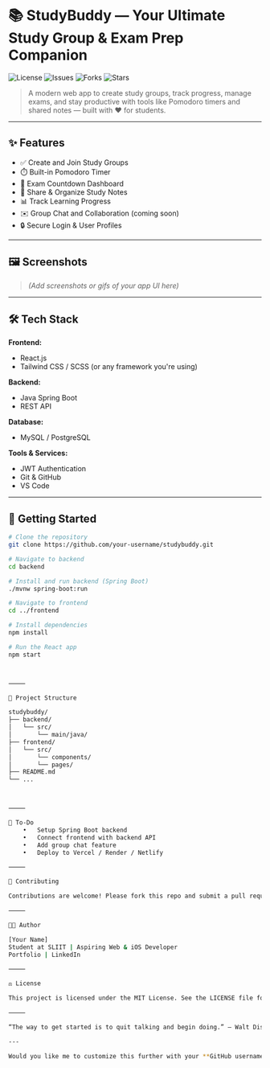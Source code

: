 # 📚 StudyBuddy — Your Ultimate Study Group & Exam Prep Companion

![License](https://img.shields.io/github/license/your-username/studybuddy?style=for-the-badge)
![Issues](https://img.shields.io/github/issues/your-username/studybuddy?style=for-the-badge)
![Forks](https://img.shields.io/github/forks/your-username/studybuddy?style=for-the-badge)
![Stars](https://img.shields.io/github/stars/your-username/studybuddy?style=for-the-badge)

> A modern web app to create study groups, track progress, manage exams, and stay productive with tools like Pomodoro timers and shared notes — built with ❤️ for students.

---

## ✨ Features

- ✅ Create and Join Study Groups
- ⏱️ Built-in Pomodoro Timer
- 📅 Exam Countdown Dashboard
- 📝 Share & Organize Study Notes
- 📊 Track Learning Progress
- ✉️ Group Chat and Collaboration (coming soon)
- 🔒 Secure Login & User Profiles

---

## 🖼️ Screenshots

> *(Add screenshots or gifs of your app UI here)*

---

## 🛠️ Tech Stack

**Frontend:**
- React.js
- Tailwind CSS / SCSS (or any framework you're using)

**Backend:**
- Java Spring Boot
- REST API

**Database:**
- MySQL / PostgreSQL

**Tools & Services:**
- JWT Authentication
- Git & GitHub
- VS Code

---

## 🚀 Getting Started

```bash
# Clone the repository
git clone https://github.com/your-username/studybuddy.git

# Navigate to backend
cd backend

# Install and run backend (Spring Boot)
./mvnw spring-boot:run

# Navigate to frontend
cd ../frontend

# Install dependencies
npm install

# Run the React app
npm start



⸻

📁 Project Structure

studybuddy/
├── backend/
│   └── src/
│       └── main/java/
├── frontend/
│   └── src/
│       └── components/
│       └── pages/
├── README.md
└── ...



⸻

📌 To-Do
	•	Setup Spring Boot backend
	•	Connect frontend with backend API
	•	Add group chat feature
	•	Deploy to Vercel / Render / Netlify

⸻

🤝 Contributing

Contributions are welcome! Please fork this repo and submit a pull request.

⸻

🧑‍💻 Author

[Your Name]
Student at SLIIT | Aspiring Web & iOS Developer
Portfolio | LinkedIn

⸻

⚖️ License

This project is licensed under the MIT License. See the LICENSE file for details.

⸻

“The way to get started is to quit talking and begin doing.” – Walt Disney

---

Would you like me to customize this further with your **GitHub username**, **screenshots**, or a **dark-themed version**?